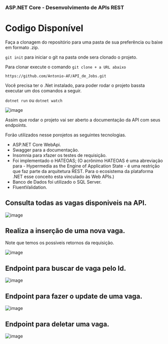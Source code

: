 
### ASP.NET Core - Desenvolvimento de APIs REST

# Codigo Disponível

Faça a clonagem do repositório para uma pasta de sua preferência ou baixe em formato .zip.

`git init` para iniciar o git na pasta onde sera clonado o projeto.

Para clonar execute o comando `git clone + a URL abaixo`

`https://github.com/Antonio-AF/API_de_Jobs.git`


Você precisa ter o .Net instalado, para poder rodar o projeto bassta executar um dos comandos a seguir.

`dotnet run` ou `dotnet watch`

![image](https://github.com/Antonio-AF/API_de_Jobs/assets/59751794/9d0bdb63-85c7-4e14-94e2-bc8e571e61c3)

Assim que rodar o projeto vai ser aberto a documentação da API com seus endpoints.

Forão utilizados nesse porojetos as seguintes tecnologias.

- ASP.NET Core WebApi.
- Swagger para a documentação.
- Insomnia para xfazer os testes de requisição.
- Foi implementado o HATEOAS; (O acrônimo HATEOAS é uma abreviação para - Hypermedia as the Engine of Application State - é uma restrição que faz parte da arquitetura REST. Para o ecosistema da plataforma .NET esse conceito esta vinculado às Web APIs.)
- Banco de Dados foi utilizado o SQL Server.
- FluentValidation.

## Consulta todas as vagas disponiveis na API.

![image](https://github.com/Antonio-AF/API_de_Jobs/assets/59751794/470b198e-15fd-412a-8265-91e2f869239b)

## Realiza a inserção de uma nova vaga.

Note que temos os possiveis retornos da requisição.

![image](https://github.com/Antonio-AF/API_de_Jobs/assets/59751794/efeb68c0-1291-4fce-a3c2-c75e4afc40e5)

## Endpoint para buscar de vaga pelo Id.

![image](https://github.com/Antonio-AF/API_de_Jobs/assets/59751794/d09e3cd7-9a7f-4dbe-ad02-26b8211392c0)

## Endpoint para fazer o update de uma vaga.

![image](https://github.com/Antonio-AF/API_de_Jobs/assets/59751794/773cd1d4-2052-4170-ad19-c95263eb97df)

## Endpoint para deletar uma vaga.

![image](https://github.com/Antonio-AF/API_de_Jobs/assets/59751794/7be37e1d-13f7-4e77-9ef0-f9e4bb1c139b)



